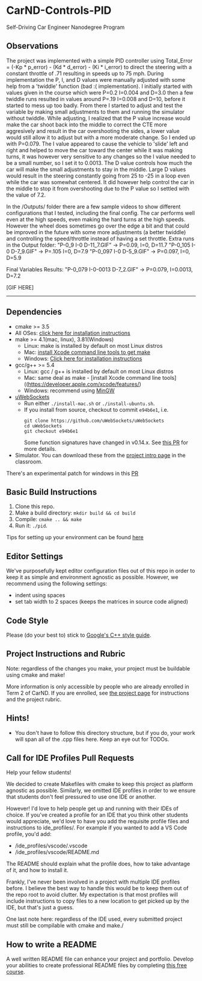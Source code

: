 # CarND-Controls-PID
Self-Driving Car Engineer Nanodegree Program

## Observations
The project was implemented with a simple PID controller using Total_Error = (-Kp * p_error) - (Kd * d_error) - (Ki * i_error) to direct the steering with a constant throttle of .71 resulting in speeds up to 75 mph.
During implementation the P, I, and D values were manually adjusted with some help from a 'twiddle' function (bad :( implementation). I initially started with values given in the course which were P=0.2 I=0.004 and D=3.0 then a few twiddle runs resulted in values around P=.19 I=0.008 and D=10, before it started to mess up too badly. From there I started to adjust and test the variable by making small adjustments to them and running the simulator without twiddle.
While adjusting, I realized that the P value increase would make the car shoot back into the middle to correct the CTE more aggresively and result in the car overshooting the sides, a lower value would still allow it to adjust but with a more moderate change. So I ended up with P=0.079.
The I value appeared to cause the vehicle to 'slide' left and right and helped to move the car toward the center while it was making turns, it was however very sensitive to any changes so the I value needed to be a small number, so I set it to 0.0013.
The D value controls how much the car will make the small adjustments to stay in the middle. Large D values would result in the steering constantly going from 25 to -25 in a loop even while the car was somewhat centered. It did however help control the car in the middle to stop it from overshooting due to the P value so I settled with the value of 7.2.

In the /Outputs/ folder there are a few sample videos to show different configurations that I tested, including the final config. The car performs well even at the high speeds, even making the hard turns at the high speeds. However the wheel does sometimes go over the edge a bit and that could be improved in the future with some more adjustments (a better twiddle) and controlling the speed/throttle instead of having a set throttle.
Extra runs in the Output folder:
"P-0_9 I-0 D-11_7.GIF" -> P=0.09, I=0, D=11.7
"P-0_105 I-0 D-7_9.GIF" -> P=.105 I=0, D=7.9
"P-0_097 I-0 D-5_9.GIF" -> P=0.097, I=0, D=5.9

Final Variables Results: "P-0_079 I-0-0013 D-7_2.GIF" -> P=0.079, I=0.0013, D=7.2

[GIF HERE]


---

## Dependencies

* cmake >= 3.5
 * All OSes: [click here for installation instructions](https://cmake.org/install/)
* make >= 4.1(mac, linux), 3.81(Windows)
  * Linux: make is installed by default on most Linux distros
  * Mac: [install Xcode command line tools to get make](https://developer.apple.com/xcode/features/)
  * Windows: [Click here for installation instructions](http://gnuwin32.sourceforge.net/packages/make.htm)
* gcc/g++ >= 5.4
  * Linux: gcc / g++ is installed by default on most Linux distros
  * Mac: same deal as make - [install Xcode command line tools]((https://developer.apple.com/xcode/features/)
  * Windows: recommend using [MinGW](http://www.mingw.org/)
* [uWebSockets](https://github.com/uWebSockets/uWebSockets)
  * Run either `./install-mac.sh` or `./install-ubuntu.sh`.
  * If you install from source, checkout to commit `e94b6e1`, i.e.
    ```
    git clone https://github.com/uWebSockets/uWebSockets 
    cd uWebSockets
    git checkout e94b6e1
    ```
    Some function signatures have changed in v0.14.x. See [this PR](https://github.com/udacity/CarND-MPC-Project/pull/3) for more details.
* Simulator. You can download these from the [project intro page](https://github.com/udacity/self-driving-car-sim/releases) in the classroom.

There's an experimental patch for windows in this [PR](https://github.com/udacity/CarND-PID-Control-Project/pull/3)

## Basic Build Instructions

1. Clone this repo.
2. Make a build directory: `mkdir build && cd build`
3. Compile: `cmake .. && make`
4. Run it: `./pid`. 

Tips for setting up your environment can be found [here](https://classroom.udacity.com/nanodegrees/nd013/parts/40f38239-66b6-46ec-ae68-03afd8a601c8/modules/0949fca6-b379-42af-a919-ee50aa304e6a/lessons/f758c44c-5e40-4e01-93b5-1a82aa4e044f/concepts/23d376c7-0195-4276-bdf0-e02f1f3c665d)

## Editor Settings

We've purposefully kept editor configuration files out of this repo in order to
keep it as simple and environment agnostic as possible. However, we recommend
using the following settings:

* indent using spaces
* set tab width to 2 spaces (keeps the matrices in source code aligned)

## Code Style

Please (do your best to) stick to [Google's C++ style guide](https://google.github.io/styleguide/cppguide.html).

## Project Instructions and Rubric

Note: regardless of the changes you make, your project must be buildable using
cmake and make!

More information is only accessible by people who are already enrolled in Term 2
of CarND. If you are enrolled, see [the project page](https://classroom.udacity.com/nanodegrees/nd013/parts/40f38239-66b6-46ec-ae68-03afd8a601c8/modules/f1820894-8322-4bb3-81aa-b26b3c6dcbaf/lessons/e8235395-22dd-4b87-88e0-d108c5e5bbf4/concepts/6a4d8d42-6a04-4aa6-b284-1697c0fd6562)
for instructions and the project rubric.

## Hints!

* You don't have to follow this directory structure, but if you do, your work
  will span all of the .cpp files here. Keep an eye out for TODOs.

## Call for IDE Profiles Pull Requests

Help your fellow students!

We decided to create Makefiles with cmake to keep this project as platform
agnostic as possible. Similarly, we omitted IDE profiles in order to we ensure
that students don't feel pressured to use one IDE or another.

However! I'd love to help people get up and running with their IDEs of choice.
If you've created a profile for an IDE that you think other students would
appreciate, we'd love to have you add the requisite profile files and
instructions to ide_profiles/. For example if you wanted to add a VS Code
profile, you'd add:

* /ide_profiles/vscode/.vscode
* /ide_profiles/vscode/README.md

The README should explain what the profile does, how to take advantage of it,
and how to install it.

Frankly, I've never been involved in a project with multiple IDE profiles
before. I believe the best way to handle this would be to keep them out of the
repo root to avoid clutter. My expectation is that most profiles will include
instructions to copy files to a new location to get picked up by the IDE, but
that's just a guess.

One last note here: regardless of the IDE used, every submitted project must
still be compilable with cmake and make./

## How to write a README
A well written README file can enhance your project and portfolio.  Develop your abilities to create professional README files by completing [this free course](https://www.udacity.com/course/writing-readmes--ud777).

